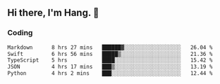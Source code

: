 ## Hi there, I'm Hang. 👋

### Coding

<!--START_SECTION:waka-->

```txt
Markdown      8 hrs 27 mins   ██████▓░░░░░░░░░░░░░░░░░░   26.04 %
Swift         6 hrs 56 mins   █████▒░░░░░░░░░░░░░░░░░░░   21.36 %
TypeScript    5 hrs           ████░░░░░░░░░░░░░░░░░░░░░   15.42 %
JSON          4 hrs 17 mins   ███▒░░░░░░░░░░░░░░░░░░░░░   13.19 %
Python        4 hrs 2 mins    ███░░░░░░░░░░░░░░░░░░░░░░   12.44 %
```

<!--END_SECTION:waka-->
